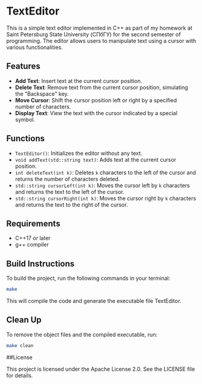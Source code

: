 # TextEditor

This is a simple text editor implemented in C++ as part of my homework at Saint Petersburg State University (СПбГУ) for the second semester of programming. The editor allows users to manipulate text using a cursor with various functionalities.

## Features

- **Add Text**: Insert text at the current cursor position.
- **Delete Text**: Remove text from the current cursor position, simulating the "Backspace" key.
- **Move Cursor**: Shift the cursor position left or right by a specified number of characters.
- **Display Text**: View the text with the cursor indicated by a special symbol.

## Functions

- `TextEditor()`: Initializes the editor without any text.
- `void addText(std::string text)`: Adds text at the current cursor position.
- `int deleteText(int k)`: Deletes `k` characters to the left of the cursor and returns the number of characters deleted.
- `std::string cursorLeft(int k)`: Moves the cursor left by `k` characters and returns the text to the left of the cursor.
- `std::string cursorRight(int k)`: Moves the cursor right by `k` characters and returns the text to the right of the cursor.

## Requirements

- C++17 or later
- g++ compiler

## Build Instructions

To build the project, run the following commands in your terminal:

```bash
make
```
This will compile the code and generate the executable file TextEditor.

## Clean Up

To remove the object files and the compiled executable, run:

```bash
make clean
```
##License

This project is licensed under the Apache License 2.0. See the LICENSE file for details.
